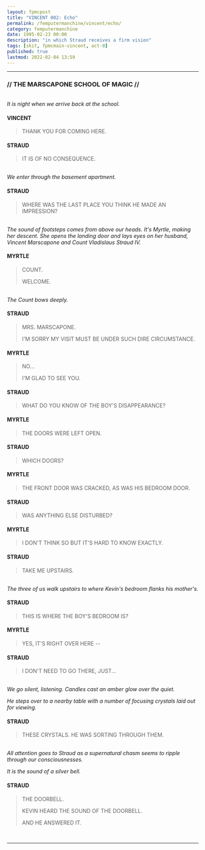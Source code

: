```yaml
---
layout: fpmcpost
title: "VINCENT 002: Echo"
permalink: /femputermanchine/vincent/echo/
category: femputermanchine
date: 1995-02-23 00:00
description: "in which Straud receives a firm vision"
tags: [skit, fpmcmain-vincent, act-0]
published: true
lastmod: 2022-02-04 13:59
---
```

[//]: # (  2/04/22  -added)

*****
### // THE MARSCAPONE SCHOOL OF MAGIC //

<br><i>It is night when we arrive back at the school.</i>

#### VINCENT

> THANK YOU FOR COMING HERE.

#### STRAUD 

> IT IS OF NO CONSEQUENCE.

<BR><I>We enter through the basement apartment.</i>

#### STRAUD 

> WHERE WAS THE LAST PLACE YOU THINK HE MADE AN IMPRESSION?

<BR><I>The sound of footsteps comes from above our heads. It's Myrtle, making her descent. She opens the landing door and lays eyes on her husband, Vincent Marscapone and Count Vladislaus Straud IV.</i>

#### MYRTLE 

> COUNT.
> 
> WELCOME.

<BR><I>The Count bows deeply.</i>

#### STRAUD 

> MRS. MARSCAPONE.
> 
> I'M SORRY MY VISIT MUST BE UNDER SUCH DIRE CIRCUMSTANCE.

#### MYRTLE 

> NO...
> 
> I'M GLAD TO SEE YOU.

#### STRAUD 

> WHAT DO YOU KNOW OF THE BOY'S DISAPPEARANCE?

#### MYRTLE 

> THE DOORS WERE LEFT OPEN.

#### STRAUD 

> WHICH DOORS?

#### MYRTLE 

> THE FRONT DOOR WAS CRACKED, AS WAS HIS BEDROOM DOOR.

#### STRAUD 

> WAS ANYTHING ELSE DISTURBED?

#### MYRTLE 

> I DON'T THINK SO BUT IT'S HARD TO KNOW EXACTLY.

#### STRAUD 

> TAKE ME UPSTAIRS.

<BR><I>The three of us walk upstairs to where Kevin's bedroom flanks his mother's.</i>

#### STRAUD 

> THIS IS WHERE THE BOY'S BEDROOM IS?

#### MYRTLE 

> YES, IT'S RIGHT OVER HERE --

#### STRAUD 

> I DON'T NEED TO GO THERE, JUST...

<BR><I>We go silent, listening. Candles cast an amber glow over the quiet.</i>

<I>He steps over to a nearby table with a number of focusing crystals laid out for viewing.</i> 

#### STRAUD 

> THESE CRYSTALS. HE WAS SORTING THROUGH THEM.

<br><i>All attention goes to Straud as a supernatural chasm seems to ripple through our consciousnesses.</i>

<i>It is the sound of a silver bell.</i>

#### STRAUD 

> THE DOORBELL.
> 
> KEVIN HEARD THE SOUND OF THE DOORBELL.
> 
> AND HE ANSWERED IT.

<BR>

*****
